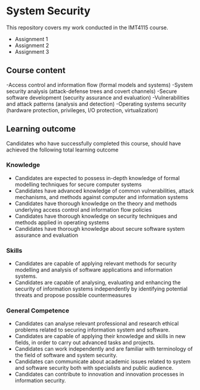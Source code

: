 # System Security

This repository covers my work conducted in the IMT4115 course.
- Assignment 1
- Assignment 2
- Assignment 3

## Course content
-Access control and information flow (formal models and systems) -System security analysis (attack-defense trees and covert channels) -Secure software development (security assurance and evaluation) -Vulnerabilities and attack patterns (analysis and detection) -Operating systems security (hardware protection, privileges,  I/O protection, virtualization)

## Learning outcome
Candidates who have successfully completed this course, should have achieved the following total learning outcome

### Knowledge 
- Candidates are expected to possess in-depth knowledge of formal modelling techniques for secure computer systems 
- Candidates have advanced knowledge of common vulnerabilities, attack mechanisms, and methods against computer and information systems 
- Candidates have thorough knowledge on the theory and methods underlying access control and information flow policies 
- Candidates have thorough knowledge on security techniques and methods  applied in operating systems 
- Candidates have thorough knowledge about secure software system assurance and evaluation

### Skills 
- Candidates are capable of applying relevant methods for security modelling and analysis of software applications and information systems. 
- Candidates are capable of analysing, evaluating and enhancing the security of information systems independently by identifying potential threats and propose possible countermeasures

### General Competence 
- Candidates  can analyse relevant professional and research ethical problems related to securing information system and software. 
- Candidates  are capable of applying their knowledge and skills in new fields, in order to carry out advanced tasks and projects. 
- Candidates  can work independently and are familiar with terminology of the field of software and system security. 
- Candidates can communicate about academic issues related to system and software security both with specialists and public audience. 
- Candidates can contribute to innovation and innovation processes in information security.


